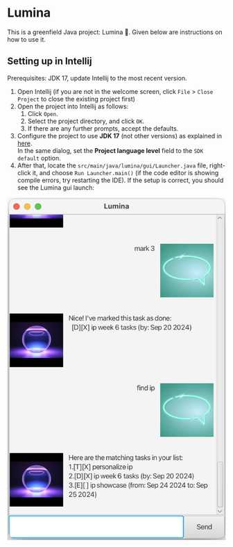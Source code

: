 # Lumina

This is a greenfield Java project: Lumina :sunrise:. Given below are instructions on how to use it.

## Setting up in Intellij

Prerequisites: JDK 17, update Intellij to the most recent version.

1. Open Intellij (if you are not in the welcome screen, click `File` > `Close Project` to close the existing project first)
1. Open the project into Intellij as follows:
   1. Click `Open`.
   1. Select the project directory, and click `OK`.
   1. If there are any further prompts, accept the defaults.
1. Configure the project to use **JDK 17** (not other versions) as explained in [here](https://www.jetbrains.com/help/idea/sdk.html#set-up-jdk).<br>
   In the same dialog, set the **Project language level** field to the `SDK default` option.
3. After that, locate the `src/main/java/lumina/gui/Launcher.java` file, right-click it, and choose `Run Launcher.main()` (if the code editor is showing compile errors, try restarting the IDE). If the setup is correct, you should see the Lumina gui launch:

![Lumina gui](/docs/Ui.png)
